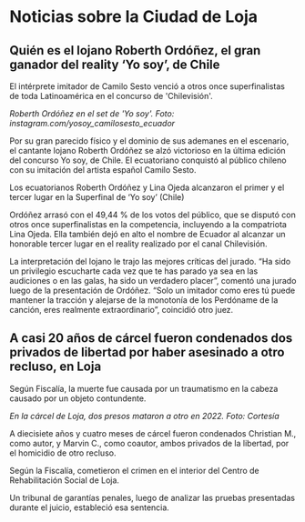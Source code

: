 # Noticias sobre la Ciudad de Loja

## Quién es el lojano Roberth Ordóñez, el gran ganador del reality ‘Yo soy’, de Chile
El intérprete imitador de Camilo Sesto venció a otros once superfinalistas de toda Latinoamérica en el concurso de 'Chilevisión'.

*Roberth Ordóñez en el set de 'Yo soy'. Foto: instagram.com/yosoy_camilosesto_ecuador*

Por su gran parecido físico y el dominio de sus ademanes en el escenario, el cantante lojano Roberth Ordóñez se alzó victorioso en la última edición del concurso Yo soy, de Chile. El ecuatoriano conquistó al público chileno con su imitación del artista español Camilo Sesto.

Los ecuatorianos Roberth Ordóñez y Lina Ojeda alcanzaron el primer y el tercer lugar en la Superfinal de ‘Yo soy’ (Chile)

Ordóñez arrasó con el 49,44 % de los votos del público, que se disputó con otros once superfinalistas en la competencia, incluyendo a la compatriota Lina Ojeda. Ella también dejó en alto el nombre de Ecuador al alcanzar un honorable tercer lugar en el reality realizado por el canal Chilevisión.

La interpretación del lojano le trajo las mejores críticas del jurado. “Ha sido un privilegio escucharte cada vez que te has parado ya sea en las audiciones o en las galas, ha sido un verdadero placer”, comentó una jurado luego de la presentación de Ordóñez. “Solo un imitador como eres tú puede mantener la tracción y alejarse de la monotonía de los Perdóname de la canción, eres realmente extraordinario”, coincidió otro juez.


## A casi 20 años de cárcel fueron condenados dos privados de libertad por haber asesinado a otro recluso, en Loja
Según Fiscalía, la muerte fue causada por un traumatismo en la cabeza causado por un objeto contundente.

*En la cárcel de Loja, dos presos mataron a otro en 2022. Foto: Cortesía*

A diecisiete años y cuatro meses de cárcel fueron condenados Christian M., como autor, y Marvin C., como coautor, ambos privados de la libertad, por el homicidio de otro recluso.

Según la Fiscalía, cometieron el crimen en el interior del Centro de Rehabilitación Social de Loja.

Un tribunal de garantías penales, luego de analizar las pruebas presentadas durante el juicio, estableció esa sentencia.